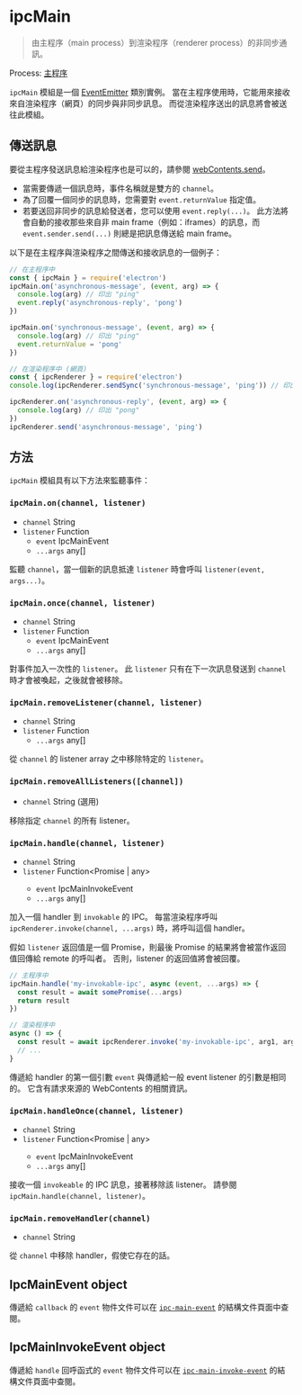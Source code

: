 # ipcMain

> 由主程序（main process）到渲染程序（renderer process）的非同步通訊。

Process: [主程序](../glossary.md#main-process)

`ipcMain` 模組是一個 [EventEmitter][event-emitter] 類別實例。 當在主程序使用時，它能用來接收來自渲染程序（網頁）的同步與非同步訊息。 而從渲染程序送出的訊息將會被送往此模組。

## 傳送訊息

要從主程序發送訊息給渲染程序也是可以的，請參閱 [webContents.send][web-contents-send]。

* 當需要傳遞一個訊息時，事件名稱就是雙方的 `channel`。
* 為了回覆一個同步的訊息時，您需要對 `event.returnValue` 指定值。
* 若要送回非同步的訊息給發送者，您可以使用 `event.reply(...)`。  此方法將會自動的接收那些來自非 main frame（例如：iframes）的訊息，而 `event.sender.send(...)` 則總是把訊息傳送給 main frame。

以下是在主程序與渲染程序之間傳送和接收訊息的一個例子：

```javascript
// 在主程序中
const { ipcMain } = require('electron')
ipcMain.on('asynchronous-message', (event, arg) => {
  console.log(arg) // 印出 "ping"
  event.reply('asynchronous-reply', 'pong')
})

ipcMain.on('synchronous-message', (event, arg) => {
  console.log(arg) // 印出 "ping"
  event.returnValue = 'pong'
})
```

```javascript
// 在渲染程序中 (網頁)
const { ipcRenderer } = require('electron')
console.log(ipcRenderer.sendSync('synchronous-message', 'ping')) // 印出 "pong"

ipcRenderer.on('asynchronous-reply', (event, arg) => {
  console.log(arg) // 印出 "pong"
})
ipcRenderer.send('asynchronous-message', 'ping')
```

## 方法

`ipcMain` 模組具有以下方法來監聽事件：

### `ipcMain.on(channel, listener)`

* `channel` String
* `listener` Function
  * `event` IpcMainEvent
  * `...args` any[]

監聽 `channel`，當一個新的訊息抵達 `listener` 時會呼叫 `listener(event, args...)`。

### `ipcMain.once(channel, listener)`

* `channel` String
* `listener` Function
  * `event` IpcMainEvent
  * `...args` any[]

對事件加入一次性的 `listener`。 此 `listener` 只有在下一次訊息發送到 `channel` 時才會被喚起，之後就會被移除。

### `ipcMain.removeListener(channel, listener)`

* `channel` String
* `listener` Function
  * `...args` any[]

從 `channel` 的 listener array 之中移除特定的 `listener`。

### `ipcMain.removeAllListeners([channel])`

* `channel` String (選用)

移除指定 `channel` 的所有 listener。

### `ipcMain.handle(channel, listener)`

* `channel` String
* `listener` Function<Promise<void> | any>
  * `event` IpcMainInvokeEvent
  * `...args` any[]

加入一個 handler 到 `invokable` 的 IPC。 每當渲染程序呼叫 `ipcRenderer.invoke(channel, ...args)` 時，將呼叫這個 handler。

假如 `listener` 返回值是一個 Promise，則最後 Promise 的結果將會被當作返回值回傳給 remote 的呼叫者。 否則，listener 的返回值將會被回覆。

```js
// 主程序中
ipcMain.handle('my-invokable-ipc', async (event, ...args) => {
  const result = await somePromise(...args)
  return result
})

// 渲染程序中
async () => {
  const result = await ipcRenderer.invoke('my-invokable-ipc', arg1, arg2)
  // ...
}
```

傳遞給 handler 的第一個引數 `event` 與傳遞給一般 event listener 的引數是相同的。 它含有請求來源的 WebContents 的相關資訊。

### `ipcMain.handleOnce(channel, listener)`

* `channel` String
* `listener` Function<Promise<void> | any>
  * `event` IpcMainInvokeEvent
  * `...args` any[]

接收一個 `invokeable` 的 IPC 訊息，接著移除該 listener。 請參閱 `ipcMain.handle(channel, listener)`。

### `ipcMain.removeHandler(channel)`

* `channel` String

從 `channel` 中移除 handler，假使它存在的話。

## IpcMainEvent object

傳遞給 `callback` 的 `event` 物件文件可以在 [`ipc-main-event`](structures/ipc-main-event.md) 的結構文件頁面中查閱。

## IpcMainInvokeEvent object

傳遞給 `handle` 回呼函式的 `event` 物件文件可以在 [`ipc-main-invoke-event`](structures/ipc-main-invoke-event.md) 的結構文件頁面中查閱。

[event-emitter]: https://nodejs.org/api/events.html#events_class_eventemitter
[web-contents-send]: web-contents.md#contentssendchannel-args

